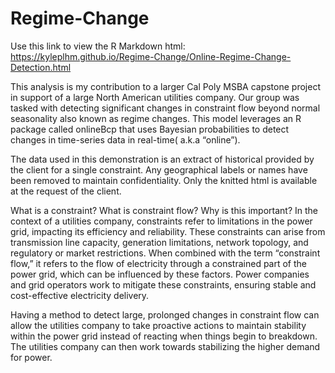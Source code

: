 # Regime-Change

Use this link to view the R Markdown html: https://kyleplhm.github.io/Regime-Change/Online-Regime-Change-Detection.html

This analysis is my contribution to a larger Cal Poly MSBA capstone project in support of a large North American utilities company. Our group was tasked with detecting significant changes in constraint flow beyond normal seasonality also known as regime changes. This model leverages an R package called onlineBcp that uses Bayesian probabilities to detect changes in time-series data in real-time( a.k.a “online”).

The data used in this demonstration is an extract of historical provided by the client for a single constraint. Any geographical labels or names have been removed to maintain confidentiality. Only the knitted html is available at the request of the client.

What is a constraint? What is constraint flow? Why is this important?
In the context of a utilities company, constraints refer to limitations in the power grid, impacting its efficiency and reliability. These constraints can arise from transmission line capacity, generation limitations, network topology, and regulatory or market restrictions. When combined with the term “constraint flow,” it refers to the flow of electricity through a constrained part of the power grid, which can be influenced by these factors. Power companies and grid operators work to mitigate these constraints, ensuring stable and cost-effective electricity delivery.

Having a method to detect large, prolonged changes in constraint flow can allow the utilities company to take proactive actions to maintain stability within the power grid instead of reacting when things begin to breakdown. The utilities company can then work towards stabilizing the higher demand for power.
